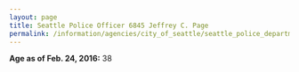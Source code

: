 ```yaml
---
layout: page
title: Seattle Police Officer 6845 Jeffrey C. Page
permalink: /information/agencies/city_of_seattle/seattle_police_department/copbook/6845/
---
```


**Age as of Feb. 24, 2016:** 38

